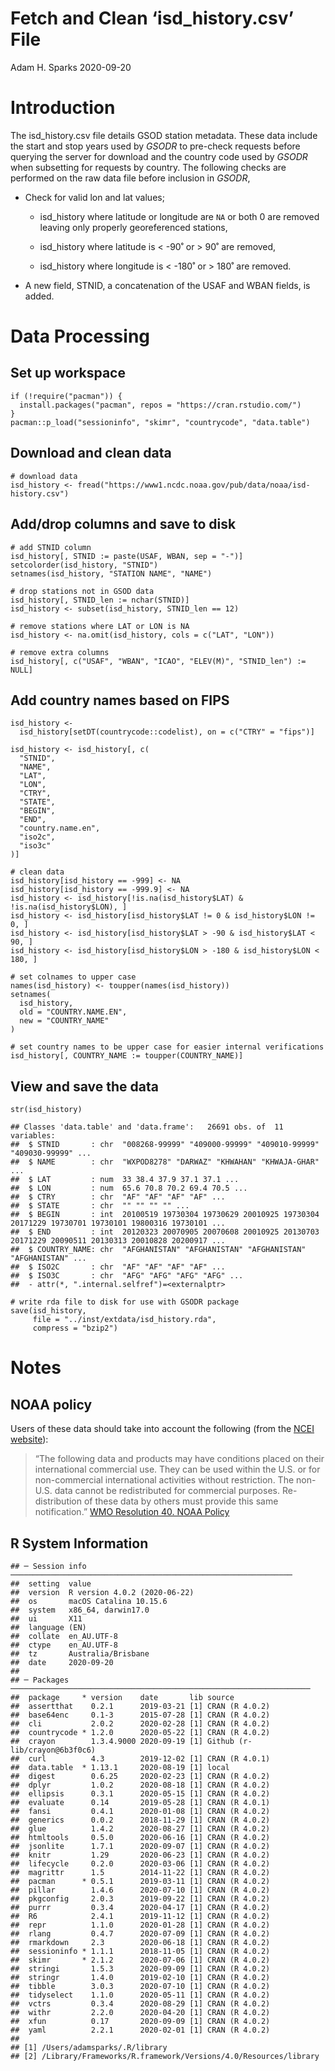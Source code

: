 Fetch and Clean ‘isd\_history.csv’ File
================
Adam H. Sparks
2020-09-20

Introduction
============

The isd\_history.csv file details GSOD station metadata. These data
include the start and stop years used by *GSODR* to pre-check requests
before querying the server for download and the country code used by
*GSODR* when subsetting for requests by country. The following checks
are performed on the raw data file before inclusion in *GSODR*,

-   Check for valid lon and lat values;

    -   isd\_history where latitude or longitude are `NA` or both 0 are
        removed leaving only properly georeferenced stations,

    -   isd\_history where latitude is &lt; -90˚ or &gt; 90˚ are
        removed,

    -   isd\_history where longitude is &lt; -180˚ or &gt; 180˚ are
        removed.

-   A new field, STNID, a concatenation of the USAF and WBAN fields, is
    added.

Data Processing
===============

Set up workspace
----------------

    if (!require("pacman")) {
      install.packages("pacman", repos = "https://cran.rstudio.com/")
    }
    pacman::p_load("sessioninfo", "skimr", "countrycode", "data.table")

Download and clean data
-----------------------

    # download data
    isd_history <- fread("https://www1.ncdc.noaa.gov/pub/data/noaa/isd-history.csv")

Add/drop columns and save to disk
---------------------------------

    # add STNID column
    isd_history[, STNID := paste(USAF, WBAN, sep = "-")]
    setcolorder(isd_history, "STNID")
    setnames(isd_history, "STATION NAME", "NAME")

    # drop stations not in GSOD data
    isd_history[, STNID_len := nchar(STNID)]
    isd_history <- subset(isd_history, STNID_len == 12)

    # remove stations where LAT or LON is NA
    isd_history <- na.omit(isd_history, cols = c("LAT", "LON"))

    # remove extra columns
    isd_history[, c("USAF", "WBAN", "ICAO", "ELEV(M)", "STNID_len") := NULL]

Add country names based on FIPS
-------------------------------

    isd_history <-
      isd_history[setDT(countrycode::codelist), on = c("CTRY" = "fips")]

    isd_history <- isd_history[, c(
      "STNID",
      "NAME",
      "LAT",
      "LON",
      "CTRY",
      "STATE",
      "BEGIN",
      "END",
      "country.name.en",
      "iso2c",
      "iso3c"
    )]

    # clean data
    isd_history[isd_history == -999] <- NA
    isd_history[isd_history == -999.9] <- NA
    isd_history <- isd_history[!is.na(isd_history$LAT) & !is.na(isd_history$LON), ]
    isd_history <- isd_history[isd_history$LAT != 0 & isd_history$LON != 0, ]
    isd_history <- isd_history[isd_history$LAT > -90 & isd_history$LAT < 90, ]
    isd_history <- isd_history[isd_history$LON > -180 & isd_history$LON < 180, ]

    # set colnames to upper case
    names(isd_history) <- toupper(names(isd_history))
    setnames(
      isd_history,
      old = "COUNTRY.NAME.EN",
      new = "COUNTRY_NAME"
    )

    # set country names to be upper case for easier internal verifications
    isd_history[, COUNTRY_NAME := toupper(COUNTRY_NAME)]

View and save the data
----------------------

    str(isd_history)

    ## Classes 'data.table' and 'data.frame':   26691 obs. of  11 variables:
    ##  $ STNID       : chr  "008268-99999" "409000-99999" "409010-99999" "409030-99999" ...
    ##  $ NAME        : chr  "WXPOD8278" "DARWAZ" "KHWAHAN" "KHWAJA-GHAR" ...
    ##  $ LAT         : num  33 38.4 37.9 37.1 37.1 ...
    ##  $ LON         : num  65.6 70.8 70.2 69.4 70.5 ...
    ##  $ CTRY        : chr  "AF" "AF" "AF" "AF" ...
    ##  $ STATE       : chr  "" "" "" "" ...
    ##  $ BEGIN       : int  20100519 19730304 19730629 20010925 19730304 20171229 19730701 19730101 19800316 19730101 ...
    ##  $ END         : int  20120323 20070905 20070608 20010925 20130703 20171229 20090511 20130313 20010828 20200917 ...
    ##  $ COUNTRY_NAME: chr  "AFGHANISTAN" "AFGHANISTAN" "AFGHANISTAN" "AFGHANISTAN" ...
    ##  $ ISO2C       : chr  "AF" "AF" "AF" "AF" ...
    ##  $ ISO3C       : chr  "AFG" "AFG" "AFG" "AFG" ...
    ##  - attr(*, ".internal.selfref")=<externalptr>

    # write rda file to disk for use with GSODR package
    save(isd_history,
         file = "../inst/extdata/isd_history.rda",
         compress = "bzip2")

Notes
=====

NOAA policy
-----------

Users of these data should take into account the following (from the
[NCEI
website](https://www7.ncdc.noaa.gov/CDO/cdoselect.cmd?datasetabbv=GSOD&countryabbv=&georegionabbv=)):

> “The following data and products may have conditions placed on their
> international commercial use. They can be used within the U.S. or for
> non-commercial international activities without restriction. The
> non-U.S. data cannot be redistributed for commercial purposes.
> Re-distribution of these data by others must provide this same
> notification.” [WMO Resolution 40. NOAA
> Policy](http://www.wmo.int/pages/about/Resolution40.html)

R System Information
--------------------

    ## ─ Session info ───────────────────────────────────────────────────────────────
    ##  setting  value                       
    ##  version  R version 4.0.2 (2020-06-22)
    ##  os       macOS Catalina 10.15.6      
    ##  system   x86_64, darwin17.0          
    ##  ui       X11                         
    ##  language (EN)                        
    ##  collate  en_AU.UTF-8                 
    ##  ctype    en_AU.UTF-8                 
    ##  tz       Australia/Brisbane          
    ##  date     2020-09-20                  
    ## 
    ## ─ Packages ───────────────────────────────────────────────────────────────────
    ##  package     * version    date       lib source                       
    ##  assertthat    0.2.1      2019-03-21 [1] CRAN (R 4.0.2)               
    ##  base64enc     0.1-3      2015-07-28 [1] CRAN (R 4.0.2)               
    ##  cli           2.0.2      2020-02-28 [1] CRAN (R 4.0.2)               
    ##  countrycode * 1.2.0      2020-05-22 [1] CRAN (R 4.0.2)               
    ##  crayon        1.3.4.9000 2020-09-19 [1] Github (r-lib/crayon@6b3f0c6)
    ##  curl          4.3        2019-12-02 [1] CRAN (R 4.0.1)               
    ##  data.table  * 1.13.1     2020-08-19 [1] local                        
    ##  digest        0.6.25     2020-02-23 [1] CRAN (R 4.0.2)               
    ##  dplyr         1.0.2      2020-08-18 [1] CRAN (R 4.0.2)               
    ##  ellipsis      0.3.1      2020-05-15 [1] CRAN (R 4.0.2)               
    ##  evaluate      0.14       2019-05-28 [1] CRAN (R 4.0.1)               
    ##  fansi         0.4.1      2020-01-08 [1] CRAN (R 4.0.2)               
    ##  generics      0.0.2      2018-11-29 [1] CRAN (R 4.0.2)               
    ##  glue          1.4.2      2020-08-27 [1] CRAN (R 4.0.2)               
    ##  htmltools     0.5.0      2020-06-16 [1] CRAN (R 4.0.2)               
    ##  jsonlite      1.7.1      2020-09-07 [1] CRAN (R 4.0.2)               
    ##  knitr         1.29       2020-06-23 [1] CRAN (R 4.0.2)               
    ##  lifecycle     0.2.0      2020-03-06 [1] CRAN (R 4.0.2)               
    ##  magrittr      1.5        2014-11-22 [1] CRAN (R 4.0.2)               
    ##  pacman      * 0.5.1      2019-03-11 [1] CRAN (R 4.0.2)               
    ##  pillar        1.4.6      2020-07-10 [1] CRAN (R 4.0.2)               
    ##  pkgconfig     2.0.3      2019-09-22 [1] CRAN (R 4.0.2)               
    ##  purrr         0.3.4      2020-04-17 [1] CRAN (R 4.0.2)               
    ##  R6            2.4.1      2019-11-12 [1] CRAN (R 4.0.2)               
    ##  repr          1.1.0      2020-01-28 [1] CRAN (R 4.0.2)               
    ##  rlang         0.4.7      2020-07-09 [1] CRAN (R 4.0.2)               
    ##  rmarkdown     2.3        2020-06-18 [1] CRAN (R 4.0.2)               
    ##  sessioninfo * 1.1.1      2018-11-05 [1] CRAN (R 4.0.2)               
    ##  skimr       * 2.1.2      2020-07-06 [1] CRAN (R 4.0.2)               
    ##  stringi       1.5.3      2020-09-09 [1] CRAN (R 4.0.2)               
    ##  stringr       1.4.0      2019-02-10 [1] CRAN (R 4.0.2)               
    ##  tibble        3.0.3      2020-07-10 [1] CRAN (R 4.0.2)               
    ##  tidyselect    1.1.0      2020-05-11 [1] CRAN (R 4.0.2)               
    ##  vctrs         0.3.4      2020-08-29 [1] CRAN (R 4.0.2)               
    ##  withr         2.2.0      2020-04-20 [1] CRAN (R 4.0.2)               
    ##  xfun          0.17       2020-09-09 [1] CRAN (R 4.0.2)               
    ##  yaml          2.2.1      2020-02-01 [1] CRAN (R 4.0.2)               
    ## 
    ## [1] /Users/adamsparks/.R/library
    ## [2] /Library/Frameworks/R.framework/Versions/4.0/Resources/library
